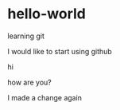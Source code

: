 # hello-world
learning git

I would like to start using github



hi

how are you?

I made a change again
